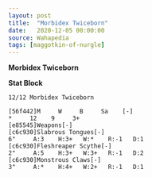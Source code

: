 ```yaml
---
layout: post
title:  "Morbidex Twiceborn"
date:   2020-12-05 00:00:00
source: Wahapedia
tags: [maggotkin-of-nurgle]
---
```


**Morbidex Twiceborn**

**Stat Block**
```
12/12 Morbidex Twiceborn
```

```
[56f442]M     W     B     Sa    [-]
*     12    9     3+    
[e85545]Weapons[-]
[c6c930]Slabrous Tongues[-]
6"     A:3    H:3+   W:*    R:-1   D:1   
[c6c930]Fleshreaper Scythe[-]
2"     A:5    H:3+   W:3+   R:-1   D:2   
[c6c930]Monstrous Claws[-]
3"     A:*    H:4+   W:2+   R:-1   D:1   
```
    